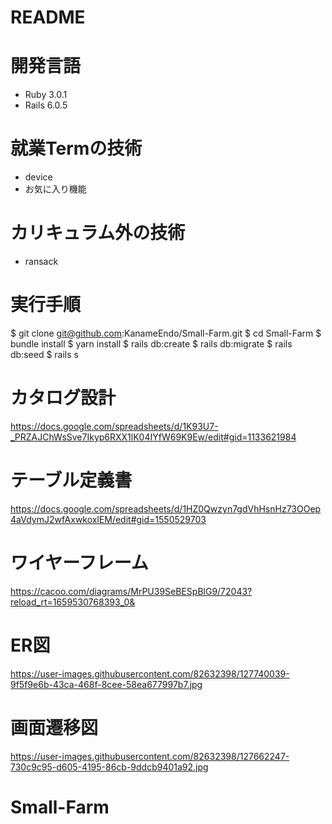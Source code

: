 # README

# 開発言語
- Ruby 3.0.1
- Rails 6.0.5

# 就業Termの技術
- device
- お気に入り機能

# カリキュラム外の技術
- ransack

# 実行手順
$ git clone git@github.com:KanameEndo/Small-Farm.git
$ cd Small-Farm
$ bundle install
$ yarn install
$ rails db:create
$ rails db:migrate
$ rails db:seed
$ rails s

# カタログ設計
https://docs.google.com/spreadsheets/d/1K93U7-_PRZAJChWsSve7Ikyp6RXX1lK04IYfW69K9Ew/edit#gid=1133621984

# テーブル定義書
https://docs.google.com/spreadsheets/d/1HZ0Qwzyn7gdVhHsnHz73OOep4aVdymJ2wfAxwkoxlEM/edit#gid=1550529703

# ワイヤーフレーム
https://cacoo.com/diagrams/MrPU39SeBESpBlG9/72043?reload_rt=1659530768393_0&

# ER図
https://user-images.githubusercontent.com/82632398/127740039-9f5f9e6b-43ca-468f-8cee-58ea677997b7.jpg

# 画面遷移図
https://user-images.githubusercontent.com/82632398/127662247-730c9c95-d605-4195-86cb-9ddcb9401a92.jpg
# Small-Farm
